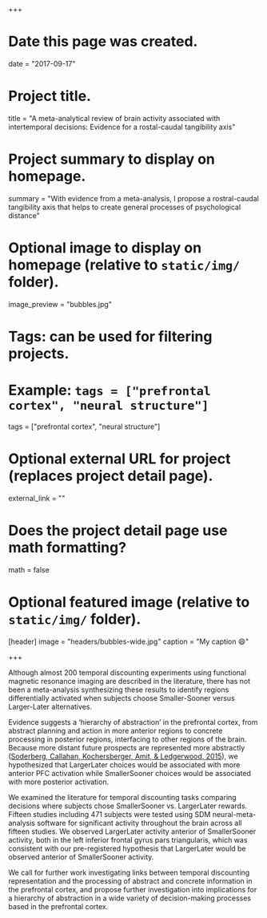 +++
# Date this page was created.
date = "2017-09-17"

# Project title.
title = "A meta-analytical review of brain activity associated with intertemporal decisions: Evidence for a rostal-caudal tangibility axis"

# Project summary to display on homepage.
summary = "With evidence from a meta-analysis, I propose a rostral-caudal tangibility axis that helps to create general processes of psychological distance"

# Optional image to display on homepage (relative to `static/img/` folder).
image_preview = "bubbles.jpg"

# Tags: can be used for filtering projects.
# Example: `tags = ["prefrontal cortex", "neural structure"]`
tags = ["prefrontal cortex", "neural structure"]

# Optional external URL for project (replaces project detail page).
external_link = ""

# Does the project detail page use math formatting?
math = false

# Optional featured image (relative to `static/img/` folder).
[header]
image = "headers/bubbles-wide.jpg"
caption = "My caption :smile:"

+++

Although almost 200 temporal discounting experiments using functional magnetic resonance imaging are described in the literature, there has not been a meta-analysis synthesizing these results to identify regions differentially activated when subjects choose Smaller-Sooner versus Larger-Later alternatives.

Evidence suggests a ‘hierarchy of abstraction’ in the prefrontal cortex, from abstract planning and action in more anterior regions to concrete processing in posterior regions, interfacing to other regions of the brain. Because more distant future prospects are represented more abstractly ([Soderberg, Callahan, Kochersberger, Amit, & Ledgerwood, 2015](https://www.ncbi.nlm.nih.gov/pubmed/25420220)), we hypothesized that LargerLater choices would be associated with more anterior PFC activation while SmallerSooner choices would be associated with more posterior activation. 

We examined the literature for temporal discounting tasks comparing decisions where subjects chose SmallerSooner vs. LargerLater rewards. Fifteen studies including 471 subjects were tested using SDM neural-meta-analysis software for significant activity throughout the brain across all fifteen studies. We observed LargerLater activity anterior of SmallerSooner activity, both in the left inferior frontal gyrus pars triangularis, which was consistent with our pre-registered hypothesis that LargerLater would be observed anterior of SmallerSooner activity. 

We call for further work investigating links between temporal discounting representation and the processing of abstract and concrete information in the prefrontal cortex, and propose further investigation into implications for a hierarchy of abstraction in a wide variety of decision-making processes based in the prefrontal cortex.